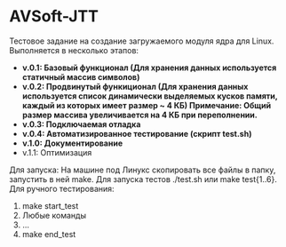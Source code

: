 # AVSoft-JTT
Тестовое задание на создание загружаемого модуля ядра для Linux.
Выполняется в несколько этапов:
  - **v.0.1: Базовый функционал (Для хранения данных используется статичный массив символов)**
  - **v.0.2: Продвинутый функиционал (Для хранения данных используется список динамически выделяемых кусков памяти, каждый из которых имеет размер ~ 4 КБ)
  Примечание: Общий размер массива увеличивается на 4 КБ при переполнении.**
  - **v.0.3: Подключаемая отладка**
  - **v.0.4: Автоматизированное тестирование (скрипт test.sh)**
  - **v.1.0:  Документирование**
  - v.1.1: Оптимизация

Для запуска:
На машине под Линукс скопировать все файлы в папку, запустить в ней make. Для запуска тестов ./test.sh или make test{1..6}. Для ручного тестирования:
1) make start_test
2) Любые команды
3) ...
4) make end_test
